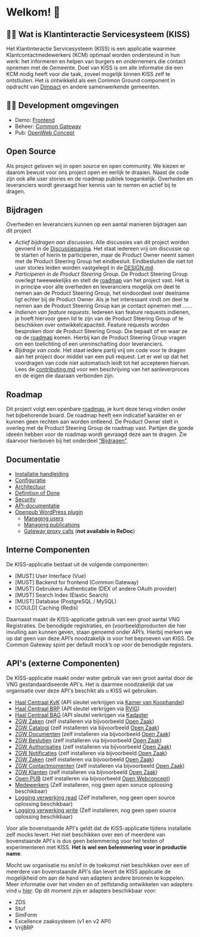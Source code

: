 
# Welkom! 👋

## 🙋‍♀️ Wat is Klantinteractie Servicesysteem (KISS)

Het Klantinteractie Servicesysteem (KISS) is  een applicatie waarmee Klantcontactmedewerkers (KCM) optimaal worden ondersteund in hun werk: het informeren en helpen van burgers en ondernemers die contact opnemen met de Gemeente. Doel van KISS is om alle informatie die een KCM nodig heeft voor die taak, zoveel mogelijk binnen KISS zelf te ontstluiten. Het is ontwikkeld als een Common Ground component in opdracht van [Dimpact](https://www.dimpact.nl/klantinteractie-servicesysteem) en andere samenwerkende gemeenten.

## 👩‍💻 Development omgevingen

- Demo: [Frontend](https://kiss-dev.commonground.nu/)
- Beheer: [Common Gateway](https://gateway.kiss-dev.commonground.nu)
- Pub: [OpenWeb Concept](https://openweb.kiss-dev.commonground.nu/wp-admin)

## Open Source

Als project geloven wij in open source en open community. We kiezen er daarom bewust voor ons project open en eerlijk te draaien. Naast de code zijn ook alle user stories en de roadmap publiek toegankelijk. Overheden en leveranciers wordt gevraagd hier kennis van te nemen en actief bij te dragen.

## Bijdragen

Overheden en leveranciers kunnen op een aantal manieren bijdragen aan dit project

- *Actief bijdragen aan discussies*.  Alle discussies van dit project worden gevoerd in de [Discussiepagina](https://github.com/orgs/Klantinteractie-Servicesysteem). Het staat iedereen vrij om discussie op te starten of hierin te participeren, maar de Product Owner neemt samen met de Product Steering Group het eindbesluit. Eindbesluiten die niet tot user stories leiden worden vastgelegd in de [DESIGN.md](https://github.com/Klantinteractie-Servicesysteem/KISS-frontend/blob/main/DESIGN.md).
- *Participeren in de Product Steering Group*. De Product Steering Group overlegt tweewekelijks en stelt de [roadmap](https://github.com/orgs/Klantinteractie-Servicesysteem/projects/1/views/1) van het project vast.  Het is in principe voor alle overheden en leveranciers mogelijk om deel te nemen aan de Product Steering Group, het eindoordeel over deelname ligt echter bij de Product Owner.  Als je het interessant vindt om deel te nemen aan de Product Steering Group kan je contact opnemen met ……
- *Indienen van feature requests*. Iedereen kan feature requests indienen, je hoeft hiervoor geen lid te zijn van de Product Steering Group of te beschikken over ontwikkelcapaciteit.  Feature requests worden besproken door de Product Steering Group. Die bepaalt of en waar ze op de [roadmap](https://github.com/orgs/Klantinteractie-Servicesysteem/projects/1/views/1) komen. Hierbij kan de Product Steering Group vragen om een toelichting of een ureninschatting door leveranciers.
- *Bijdrage van code*. Het staat iedere partij vrij om code voor te dragen aan het project door middel van een pull request. Let er wel op dat het voordragen van code niet automatisch leidt tot het accepteren hiervan. Lees de [contributing.md](https://github.com/Klantinteractie-Servicesysteem/KISS-frontend/blob/main/CONTRIBUTING.md) voor een beschrijving van het aanleverproces en de eigen die daaraan verbonden zijn.

## Roadmap

Dit project volgt een openbare [roadmap](https://github.com/orgs/Klantinteractie-Servicesysteem/projects/1/views/1), je kunt deze terug vinden onder het bijbehorende board. De roadmap heeft een indicatief karakter en er kunnen geen rechten aan worden ontleend. De Product Owner stelt in overleg met de Product Steering Group de roadmap vast. Partijen die goede ideeën hebben voor de roadmap wordt gevraagd deze aan te dragen. Zie daarvoor hierboven bij het onderdeel [“Bijdragen”](#bijdragen).

## Documentatie

- [Installatie handleiding](/docs/INSTALLATION.md)
- [Configuratie](/docs/CONFIGURATIE.md)
- [Architectuur](/docs/Architectuur.md)
- [Definition of Done](/docs/DEFINITIONOFDONE.md)
- [Security](/docs/SECURITY.md)
- [API-documentatie](https://redocly.github.io/redoc/?nocors&url=https://kissdevelopment-dimpact.commonground.nu/openapi.json)
- [Openpub WordPress plugin](https://github.com/Klantinteractie-Servicesysteem/Openpub#readme)
  - [Managing users](https://github.com/Klantinteractie-Servicesysteem/Openpub/blob/master/README.md#managing-users)
  - [Managing publications](https://github.com/Klantinteractie-Servicesysteem/Openpub/blob/master/README.md#managing-publications)
  - [Gateway proxy calls](https://github.com/Klantinteractie-Servicesysteem/Openpub/blob/master/README.md#proxy-communication-via-gateway) (**not available in ReDoc**)

## Interne Componenten

De KISS-applicatie bestaat uit de volgende componenten:

- [MUST]  User Interface (Vue)
- [MUST]  Backend for frontend (Common Gateway)
- [MUST]  Gebruikers Authenticatie (DEX of andere OAuth provider)
- [MUST]  Search Index (Elastic Search)
- [MUST]  Database (PostgreSQL / MySQL)
- [COULD] Caching (Redis)

Daarnaast maakt de KISS-applicatie gebruik van een groot aantal VNG Registraties. De benodigde registraties, en (voorbeeld)producten die hier invulling aan kunnen geven, staan genoemd onder API’s. Hierbij merken we op dat geen van deze API’s noodzakelijk is voor het beproeven van KISS. De Common Gateway spint per default mock’s op voor de benodigde registers.

## API's (externe Componenten)

De KISS-applicatie maakt onder water gebruik van een groot aantal door de VNG gestandaardiseerde API's. Het is daarmee noodzakelijk dat uw organisatie over deze API's beschikt als u KISS wil gebruiken.

- [Haal Centraal KvK](https://github.com/VNG-Realisatie/Haal-Centraal-HR-bevragen) (API sleutel verkrijgen via [Kamer van Koophandel](https://www.kvk.nl/producten-bestellen/koppeling-handelsregister/kvk-api/))
- [Haal Centraal BRP](https://vng-realisatie.github.io/Haal-Centraal-BRP-bevragen/) (API sleutel verkrijgen via [RVIG](https://www.rvig.nl/brp/gebruikers-van-de-basisregistratie-personen-brp))
- [Haal Centraal BAG](https://github.com/VNG-Realisatie/Haal-Centraal-BAG-bevragen) (API sleutel verkrijgen via [Kadaster](https://www.kadaster.nl/zakelijk/producten/adressen-en-gebouwen/bag-api-huidige-bevragingen)
- [ZGW Zaken](https://vng-realisatie.github.io/gemma-zaken/standaard/zaken/) (zelf installeren via bijvoorbeeld [Open Zaak](https://openzaak.org/))
- [ZGW Catalogi](https://vng-realisatie.github.io/gemma-zaken/standaard/catalogi/) (zelf installeren via bijvoorbeeld [Open Zaak](https://openzaak.org/))
- [ZGW Documenten](https://vng-realisatie.github.io/gemma-zaken/standaard/documenten/) (zelf installeren via bijvoorbeeld [Open Zaak](https://openzaak.org/))
- [ZGW Beslutien](https://vng-realisatie.github.io/gemma-zaken/standaard/besluiten/) (zelf installeren via bijvoorbeeld [Open Zaak](https://openzaak.org/))
- [ZGW Authorisaties](https://vng-realisatie.github.io/gemma-zaken/standaard/autorisaties/) (zelf installeren via bijvoorbeeld [Open Zaak](https://openzaak.org/))
- [ZGW Notificaties](https://vng-realisatie.github.io/gemma-zaken/standaard/notificaties/) (zelf installeren via bijvoorbeeld [Open Zaak](https://openzaak.org/))
- [ZGW Zaken](https://vng-realisatie.github.io/gemma-zaken/standaard/zaken/) (zelf installeren via bijvoorbeeld [Open Zaak](https://openzaak.org/))
- [ZGW Contactmomenten](https://vng-realisatie.github.io/gemma-zaken/standaard/contactmomenten/) (zelf installeren via bijvoorbeeld [Open Zaak](https://openzaak.org/))
- [ZGW Klanten](https://vng-realisatie.github.io/gemma-zaken/standaard/klanten/) (zelf installeren via bijvoorbeeld [Open Zaak](https://openzaak.org/))
- [Open PUB](https://redocly.github.io/redoc/?url=https://raw.githubusercontent.com/ConductionNL/PUB_publiccode/main/PUB_OAS.json&nocors) (zelf installeren via bijvoorbeeld [Open Webconcept](https://github.com/OpenWebconcept/open-government-publications))
- [Medewerkers](https://redocly.github.io/redoc/?url=https://raw.githubusercontent.com/ConductionNL/medewerkercatalogus/master/api/public/schema/openapi.yaml&nocors) (Zelf installeren, nog geen open soruce oplossing beschikbaar)
- [Logging verwerking read](https://redocly.github.io/redoc/?url=https://raw.githubusercontent.com/VNG-Realisatie/gemma-verwerkingenlogging/master/docs/api-read/oas-specification/logging-verwerkingen-api/openapi.yaml&nocors) (Zelf installeren, nog geen open source oplossing beschikbaar)
- [Logging verwerking write](https://redocly.github.io/redoc/?url=https://raw.githubusercontent.com/VNG-Realisatie/gemma-verwerkingenlogging/master/docs/api-write/oas-specification/logging-verwerkingen-api/openapi.yaml&nocors) (Zelf installeren, nog geen open source oplossing beschikbaar)

Voor alle bovenstaande API's geldt dat de KISS-applicatie tijdens installatie zelf mocks levert. Het niet beschikken over een of meerdere van bovenstaande API's is dus geen belemmering voor het testen of experimenteren met KISS. **Het is wel een belemmering voor in productie name**.

Mocht uw organisatie nu en/of in de toekomst niet beschikken over een of meerdere van bovenstaande API's dan levert de KISS applicatie de mogelijkheid om aan de hand van adapters andere bronnen te koppelen. Meer informatie over het vinden en of zelfstandig ontwikkelen van adapters vind u [hier](). Op dit moment zijn er adapters beschikbaar voor:

- ZDS
- Stuf
- SimForm
- Excellence zaaksysteem (v1 en v2 API)
- VrijBRP
